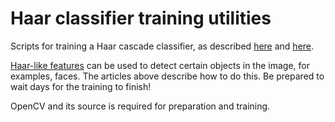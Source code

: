 Haar classifier training utilities
====

Scripts for training a Haar cascade classifier, as described [here](http://coding-robin.de/2013/07/22/train-your-own-opencv-haar-classifier.html)  and [here](http://note.sonots.com/SciSoftware/haartraining.html).


[Haar-like features](https://en.wikipedia.org/wiki/Haar-like_features) can be used to detect certain objects in the image, for examples, faces.
The articles above describe how to do this.
Be prepared to wait days for the training to finish!


OpenCV and its source is required for preparation and training.
